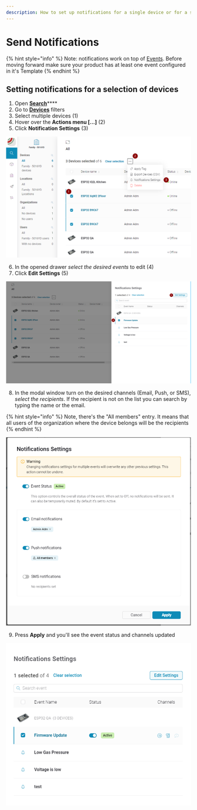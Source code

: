 ```yaml
---
description: How to set up notifications for a single device or for a selection of devices.
---
```


# Send Notifications

{% hint style="info" %}
Note: notifications work on top of [Events](../../web-dashboard/products/events/). Before moving forward make sure your product has at least one event configured in it's Template
{% endhint %}

## Setting notifications for a selection of devices

1. Open [**Search**](../../web-dashboard/search.md)\*\*\*\*
2. Go to [**Devices**](../../web-dashboard/devices-1/) filters
3. Select multiple devices \(1\)
4. Hover over the **Actions menu \[...\]** \(2\)
5. Click **Notification Settings** \(3\)

![](../../.gitbook/assets/image%20%288%29%20%283%29%20%283%29%20%282%29%20%281%29%20%282%29.png)

6. In the opened drawer _select the desired events_ to edit \(4\)  
7. Click **Edit Settings** \(5\)

![](../../.gitbook/assets/image%20%281%29.png)

8. In the modal window turn on the desired channels \(Email, Push, or SMS\), _select the recipients_. If the recipient is not on the list you can search by typing the name or the email.

{% hint style="info" %}
Note, there's the "All members" entry. It means that all users of the organization where the device belongs will be the recipients
{% endhint %}

![](../../.gitbook/assets/image%20%285%29.png)

9. Press **Apply** and you'll see the event status and channels updated

![](../../.gitbook/assets/image%20%286%29.png)

